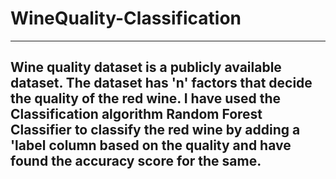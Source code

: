 # WineQuality-Classification
-------------------------------
Wine quality dataset is a publicly available dataset. The dataset has 'n' factors that decide the quality of the red wine. I have used the Classification algorithm 
Random Forest Classifier to classify the red wine by adding a 'label column based on the quality and have found the accuracy score for the same.
-------------------------------
